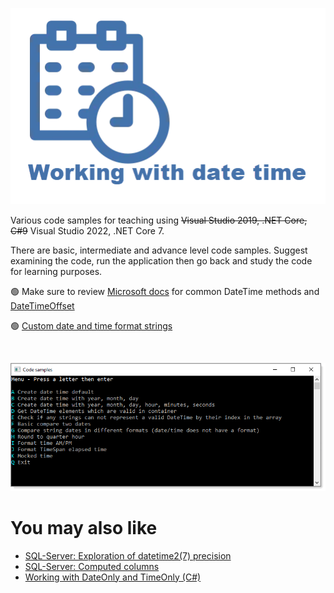 ![img](assets/figure1.png)

Various code samples for teaching using ~~Visual Studio 2019, .NET Core, C#9~~ Visual Studio 2022, .NET Core 7.

There are basic, intermediate and advance level code samples. Suggest examining the code, run the application then go back and study the code for learning purposes.

:green_circle: Make sure to review [Microsoft docs](https://docs.microsoft.com/en-us/dotnet/api/system.datetime.add?view=net-5.0) for common DateTime methods and [DateTimeOffset](https://docs.microsoft.com/en-us/dotnet/api/system.datetimeoffset?view=net-5.0)

:green_circle: [Custom date and time format strings](https://docs.microsoft.com/en-us/dotnet/standard/base-types/custom-date-and-time-format-strings)

</br>

![img](assets/screenMain.png)

# You may also like

- [SQL-Server: Exploration of datetime2(7) precision](https://github.com/karenpayneoregon/sql-server-datetime2)
- [SQL-Server: Computed columns](https://github.com/karenpayneoregon/sql-server-computed-columns)
- [Working with DateOnly and TimeOnly (C#)](https://github.com/karenpayneoregon/dataonly-timeonly)

